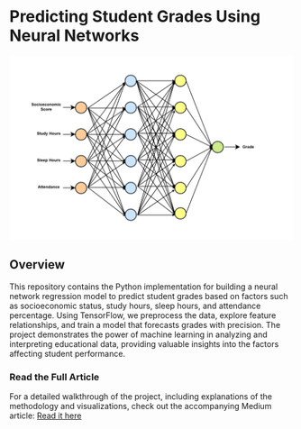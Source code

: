 # Predicting Student Grades Using Neural Networks  

![Cover Image](https://github.com/Brianhulela/neural_network_grades_regression/blob/master/neural_network.drawio.png)

## Overview  

This repository contains the Python implementation for building a neural network regression model to predict student grades based on factors such as socioeconomic status, study hours, sleep hours, and attendance percentage. Using TensorFlow, we preprocess the data, explore feature relationships, and train a model that forecasts grades with precision. The project demonstrates the power of machine learning in analyzing and interpreting educational data, providing valuable insights into the factors affecting student performance.  

### Read the Full Article  

For a detailed walkthrough of the project, including explanations of the methodology and visualizations, check out the accompanying Medium article: [Read it here](https://medium.com/@brianhulela/building-a-neural-network-for-student-grades-regression-da6612acb129) 
